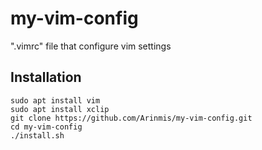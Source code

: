 # my-vim-config
".vimrc" file that configure vim settings

## Installation
    sudo apt install vim  
    sudo apt install xclip
    git clone https://github.com/Arinmis/my-vim-config.git 
    cd my-vim-config
    ./install.sh

